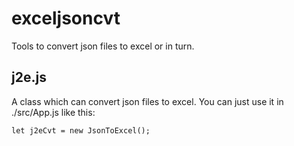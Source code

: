 # exceljsoncvt

Tools to convert json files to excel or in turn.

## j2e.js
A class which can convert json files to excel. You can just use it in ./src/App.js like this:
```
let j2eCvt = new JsonToExcel();
```
